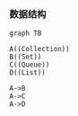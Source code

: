 ### 数据结构

```mermaid 
graph TB

A((Collection))
B((Set))
C((Queue))
D((List))

A->B
A->C
A->D


```

